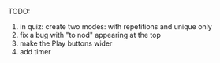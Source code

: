 TODO:
1. in quiz: create two modes: with repetitions and unique only
2. fix a bug with "to nod" appearing at the top
3. make the Play buttons wider
4. add timer
